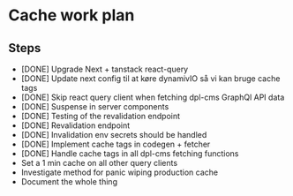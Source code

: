 # Cache work plan

## Steps

* [DONE] Upgrade Next + tanstack react-query
* [DONE] Update next config til at køre dynamivIO så vi kan bruge cache tags
* [DONE] Skip react query client when fetching dpl-cms GraphQl API data
* [DONE] Suspense in server components
* [DONE] Testing of the revalidation endpoint
* [DONE] Revalidation endpoint
* [DONE] Invalidation env secrets should be handled
* [DONE] Implement cache tags in codegen + fetcher
* [DONE] Handle cache tags in all dpl-cms fetching functions
* Set a 1 min cache on all other query clients
* Investigate method for panic wiping production cache
* Document the whole thing
